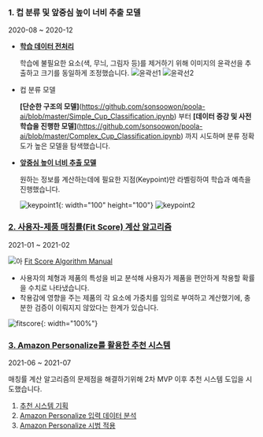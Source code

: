 ### 1. 컵 분류 및 앞중심 높이 너비 추출 모델
2020-08 ~ 2020-12

- **[학습 데이터 전처리](https://github.com/sonsoowon/poola-ai/blob/master/Image_Preprocess.ipynb)**

  학습에 불필요한 요소(색, 무늬, 그림자 등)를 제거하기 위해 이미지의 윤곽선을 추출하고 크기를 동일하게 조정했습니다.
  ![윤곽선1](https://user-images.githubusercontent.com/55790232/195974520-1c3ef7d8-4666-413e-a200-0b6e1fd50559.png)
  ![윤곽선2](https://user-images.githubusercontent.com/55790232/195974517-94ce7220-2f59-4636-ae6c-76d0b956075f.png)
  
- 컵 분류 모델

  **[단순한 구조의 모델]**(https://github.com/sonsoowon/poola-ai/blob/master/Simple_Cup_Classification.ipynb) 부터 **[데이터 증강 및 사전학습을 진행한 모델]**(https://github.com/sonsoowon/poola-ai/blob/master/Complex_Cup_Classification.ipynb) 까지 시도하며 분류 정확도가 높은 모델을 탐색했습니다.

- **[앞중심 높이 너비 추출 모델](https://github.com/sonsoowon/poola-ai/blob/master/Keypoint_Prediction.ipynb)**

  원하는 정보를 계산하는데에 필요한 지점(Keypoint)만 라벨링하여 학습과 예측을 진행했습니다.
  
  ![keypoint1](https://user-images.githubusercontent.com/55790232/195974522-641f281f-6289-4f13-bde3-70566d4ba732.png){: width="100" height="100"}
  ![keypoint2](https://user-images.githubusercontent.com/55790232/195974524-c79d3e21-ed0c-4fd5-810b-c541939f63dc.png)


### [2. 사용자-제품 매칭률(Fit Score) 계산 알고리즘](https://github.com/sonsoowon/poola-ai/blob/master/Fit_Score_Algorithm.ipynb)
2021-01 ~ 2021-02


![아](https://img.shields.io/badge/Notion-%23000000.svg?style=for-the-badge&logo=notion&logoColor=white) [Fit Score Algorithm Manual](https://glaze-breadfruit-31f.notion.site/Fit-Score-Algorithm-Manual-8eda341793f44a71a4814a4a3e1095ec)

- 사용자의 체형과 제품의 특성을 비교 분석해 사용자가 제품을 편안하게 착용할 확률을 수치로 나타냈습니다.
- 착용감에 영향을 주는 제품의 각 요소에 가중치를 임의로 부여하고 계산했기에, 충분한 검증이 이뤄지지 않았다는 한계가 있습니다.

![fitscore](https://user-images.githubusercontent.com/55790232/195974799-6c9ffbe5-39b5-418a-896c-232d90d0df03.png){: width="100%"}

### [3. Amazon Personalize를 활용한 추천 시스템](https://glaze-breadfruit-31f.notion.site/Amazon-Personalize-Manual-84985f2ad8854491879ef25c89ae6877)
2021-06 ~ 2021-07


매칭률 계산 알고리즘의 문제점을 해결하기위해 2차 MVP 이후 추천 시스템 도입을 시도했습니다.

1. [추천 시스템 기획](https://glaze-breadfruit-31f.notion.site/W4-fbe22e9ab78244f89e69443ed2ee8d39)
2. [Amazon Personalize 입력 데이터 분석](https://glaze-breadfruit-31f.notion.site/Amazon-Personalize-Input-W5-f1cf3d99486d45e59ed27c7fd20d4443)
3. [Amazon Personalize 시범 적용](https://glaze-breadfruit-31f.notion.site/Amazon-Personalize-W6-a28cab2fc6d442b9b5072f60e35c7e30)
